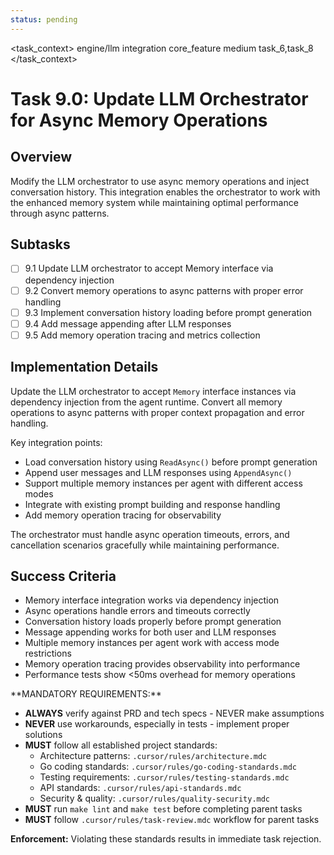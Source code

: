```yaml
---
status: pending
---
```


<task_context>
<domain>engine/llm</domain>
<type>integration</type>
<scope>core_feature</scope>
<complexity>medium</complexity>
<dependencies>task_6,task_8</dependencies>
</task_context>

# Task 9.0: Update LLM Orchestrator for Async Memory Operations

## Overview

Modify the LLM orchestrator to use async memory operations and inject conversation history. This integration enables the orchestrator to work with the enhanced memory system while maintaining optimal performance through async patterns.

## Subtasks

- [ ] 9.1 Update LLM orchestrator to accept Memory interface via dependency injection
- [ ] 9.2 Convert memory operations to async patterns with proper error handling
- [ ] 9.3 Implement conversation history loading before prompt generation
- [ ] 9.4 Add message appending after LLM responses
- [ ] 9.5 Add memory operation tracing and metrics collection

## Implementation Details

Update the LLM orchestrator to accept `Memory` interface instances via dependency injection from the agent runtime. Convert all memory operations to async patterns with proper context propagation and error handling.

Key integration points:

- Load conversation history using `ReadAsync()` before prompt generation
- Append user messages and LLM responses using `AppendAsync()`
- Support multiple memory instances per agent with different access modes
- Integrate with existing prompt building and response handling
- Add memory operation tracing for observability

The orchestrator must handle async operation timeouts, errors, and cancellation scenarios gracefully while maintaining performance.

## Success Criteria

- Memory interface integration works via dependency injection
- Async operations handle errors and timeouts correctly
- Conversation history loads properly before prompt generation
- Message appending works for both user and LLM responses
- Multiple memory instances per agent work with access mode restrictions
- Memory operation tracing provides observability into performance
- Performance tests show <50ms overhead for memory operations

<critical>
**MANDATORY REQUIREMENTS:**

- **ALWAYS** verify against PRD and tech specs - NEVER make assumptions
- **NEVER** use workarounds, especially in tests - implement proper solutions
- **MUST** follow all established project standards:
    - Architecture patterns: `.cursor/rules/architecture.mdc`
    - Go coding standards: `.cursor/rules/go-coding-standards.mdc`
    - Testing requirements: `.cursor/rules/testing-standards.mdc`
    - API standards: `.cursor/rules/api-standards.mdc`
    - Security & quality: `.cursor/rules/quality-security.mdc`
- **MUST** run `make lint` and `make test` before completing parent tasks
- **MUST** follow `.cursor/rules/task-review.mdc` workflow for parent tasks

**Enforcement:** Violating these standards results in immediate task rejection.
</critical>
